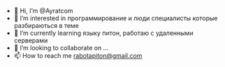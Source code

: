 - 👋 Hi, I’m @Ayratcom
- 👀 I’m interested in  программирование и люди  специалисты которые разбираються в теме
- 🌱 I’m currently learning  языку питон, работаю с удаленными серверами
- 💞️ I’m looking to collaborate on ...
- 📫 How to reach me rabotapiton@gmail.com

<!---
Ayratcom/Ayratcom is a ✨ special ✨ repository because its `README.md` (this file) appears on your GitHub profile.
You can click the Preview link to take a look at your changes.
--->
